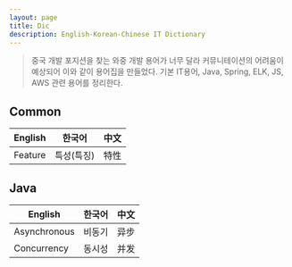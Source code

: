 ```yaml
---
layout: page
title: Dic
description: English-Korean-Chinese IT Dictionary
---
```


> 중국 개발 포지션을 찾는 와중 개발 용어가 너무 달라 커뮤니테이션의 어려움이 예상되어 이와 같이 용어집을 만들었다.
> 기본 IT용어, Java, Spring, ELK, JS, AWS 관련 용어를 정리한다.

## Common

| English | 한국어 | 中文 |
| ----------- | ----------- | -----------|
| Feature | 특성(특징) | 特性 |

## Java

| English | 한국어 | 中文 |
| ----------- | ----------- | -----------|
| Asynchronous | 비동기 | 异步 |
| Concurrency | 동시성 | 并发 |
